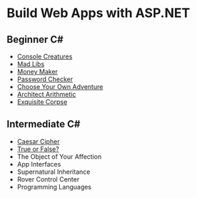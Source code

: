 # Build Web Apps with ASP.NET

## Beginner C#

* [Console Creatures](csharp-console-creatures)
* [Mad Libs](csharp-mad-libs)
* [Money Maker](csharp-money-maker-live)
* [Password Checker](csharp-password-checker)
* [Choose Your Own Adventure](csharp-choose-your-own-adventure)
* [Architect Arithmetic](csharp-architect-arithmetic)
* [Exquisite Corpse](csharp-exquisite-corpse)

## Intermediate C#

* [Caesar Cipher](csharp-caesar-cipher)
* [True or False?](csharp-true-or-false)
* The Object of Your Affection
* App Interfaces
* Supernatural Inheritance
* Rover Control Center
* Programming Languages